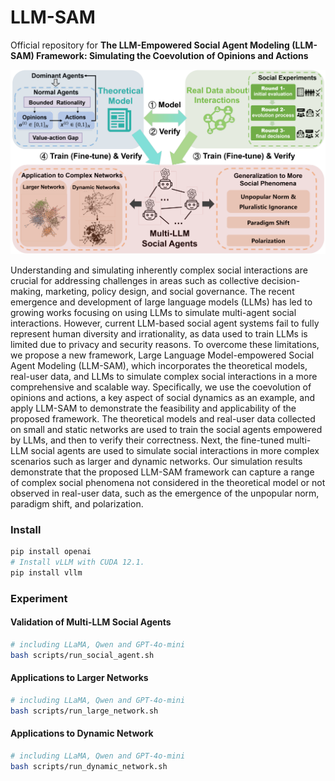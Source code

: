# LLM-SAM

Official repository for **The LLM-Empowered Social Agent Modeling (LLM-SAM) Framework: Simulating the Coevolution of Opinions and Actions**

![Teasor](Framework.png)

Understanding and simulating inherently complex social interactions are crucial for addressing challenges in areas such as collective decision-making, marketing, policy design, and social governance. The recent emergence and development of large language models (LLMs) has led to growing works focusing on using LLMs to simulate multi-agent social interactions. However, current LLM-based social agent systems fail to fully represent human diversity and irrationality, as data used to train LLMs is limited due to privacy and security reasons. To overcome these limitations, we propose a new framework, Large Language Model-empowered Social Agent Modeling (LLM-SAM), which incorporates the theoretical models, real-user data, and LLMs to simulate complex social interactions in a more comprehensive and scalable way. Specifically, we use the coevolution of opinions and actions, a key aspect of social dynamics as an example, and apply LLM-SAM to demonstrate the feasibility and applicability of the proposed framework. The theoretical models and real-user data collected on small and static networks are used to train the social agents empowered by LLMs, and then to verify their correctness. Next, the fine-tuned multi-LLM social agents are used to simulate social interactions in more complex scenarios such as larger and dynamic networks. Our simulation results demonstrate that the proposed LLM-SAM framework can capture a range of complex social phenomena not considered in the theoretical model or not observed in real-user data, such as the emergence of the unpopular norm, paradigm shift, and polarization.

### Install

```bash
pip install openai
# Install vLLM with CUDA 12.1.
pip install vllm
```

### Experiment

#### Validation of Multi-LLM Social Agents

```bash
# including LLaMA, Qwen and GPT-4o-mini
bash scripts/run_social_agent.sh
```

#### Applications to Larger Networks

```bash
# including LLaMA, Qwen and GPT-4o-mini
bash scripts/run_large_network.sh
```

#### Applications to Dynamic Network

```bash
# including LLaMA, Qwen and GPT-4o-mini
bash scripts/run_dynamic_network.sh
```